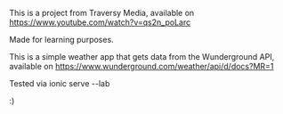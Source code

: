 This is a project from Traversy Media, available on https://www.youtube.com/watch?v=qs2n_poLarc

Made for learning purposes.

This is a simple weather app that gets data from the Wunderground API, available on https://www.wunderground.com/weather/api/d/docs?MR=1

Tested via ionic serve --lab

:)

